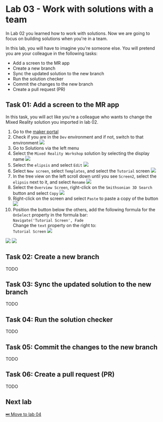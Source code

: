 # Lab 03 - Work with solutions with a team

In Lab 02 you learned how to work with solutions. Now we are going to focus on building solutions when you're in a team. 

In this lab, you will have to imagine you're someone else. You will pretend you are your colleague in the following tasks:

* Add a screen to the MR app
* Create a new branch
* Sync the updated solution to the new branch
* Run the solution checker
* Commit the changes to the new branch
* Create a pull request (PR)

## Task 01: Add a screen to the MR app

In this task, you will act like you're a colleague who wants to change the Mixed Reality solution you imported in lab 02. 

1. Go to the [maker portal](https://make.powerapps.com)
1. Check if you are in the `Dev` environment and if not, switch to that environment
        ![](./assets/check-environment-dev.png)
1. Go to Solutions via the left menu
1. Select the `Mixed Reality Workshop` solution by selecting the display name
        ![](./assets/add-screen-solution-open.png)
1. Select the `elipsis` and select `Edit`
        ![](./assets/add-screen-edit-app.png)
1. Select `New screen`, select `Templates`, and select the `Tutorial` screen
        ![](./assets/add-screen-add-new-screen.png)
1. In the tree view on the left scroll down until you see `Screen2`, select the `elipsis` next to it, and select `Rename`
        ![](./assets/add-screen-rename-new-screen.png)
1. Select the `Overview Screen`, right-click on the `Smithsonian 3D Search` button and select `Copy`
        ![](./assets/add-screen-rightclick-smiths3d-button.png)
1. Right-click on the screen and select `Paste` to paste a copy of the button
        ![](./assets/add-screen-rightclick-paste.png)
1. Position the button below the others, add the following formula for the `OnSelect` property in the formula bar:  
    `Navigate('Tutorial Screen', Fade`  
    Change the `text` property on the right to:  
    `Tutorial Screen`
        ![](./assets/add-screen-change-button-props.png)

![](./assets/add-screen-rename-button.png)
![](./assets/add-screen-rightclick-paste.png)

## Task 02: Create a new branch

TODO

## Task 03: Sync the updated solution to the new branch

TODO

## Task 04: Run the solution checker

TODO

## Task 05: Commit the changes to the new branch

TODO

## Task 06: Create a pull request (PR)

TODO

## Next lab

[⏭️ Move to lab 04](../lab-04/README.md)

